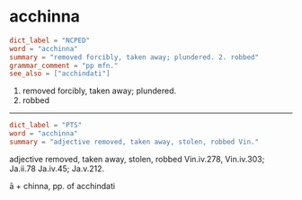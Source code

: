 # acchinna

``` toml
dict_label = "NCPED"
word = "acchinna"
summary = "removed forcibly, taken away; plundered. 2. robbed"
grammar_comment = "pp mfn."
see_also = ["acchindati"]
```

1. removed forcibly, taken away; plundered.
2. robbed

--------------------

``` toml
dict_label = "PTS"
word = "acchinna"
summary = "adjective removed, taken away, stolen, robbed Vin."
```

adjective removed, taken away, stolen, robbed Vin.iv.278, Vin.iv.303; Ja.ii.78 Ja.iv.45; Ja.v.212.

ā \+ chinna, pp. of acchindati

